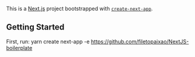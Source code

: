 This is a [Next.js](https://nextjs.org/) project bootstrapped with [`create-next-app`](https://github.com/vercel/next.js/tree/canary/packages/create-next-app).

## Getting Started

First, run:
yarn create next-app -e https://github.com/filetopaixao/NextJS-boilerplate
